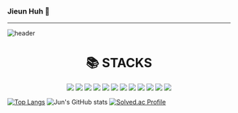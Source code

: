 ### Jieun Huh 👋
---------------------------
![header](https://capsule-render.vercel.app/api?type=wave&color=auto&height=300&section=header&text=Welcome&fontSize=90)


<div align=center><h1>📚 STACKS</h1></div>
<div align=center>
 <img src="https://img.shields.io/badge/JavaScript-F7DF1E?style=flat&logo=javascript&logoColor=black"/>
 <img src="https://img.shields.io/badge/Springboot-6DB33F?style=flat&logo=springboot&logoColor=white"/>
 <img src="https://img.shields.io/badge/React-61DAFB?style=flat&logo=react&logoColor=white"/>
 <img src="https://img.shields.io/badge/Python-3776AB?style=flat&logo=javascript&logoColor=white"/>
 <img src="https://img.shields.io/badge/Figma-F24E1E?style=flat&logo=figma&logoColor=white"/>
 <img src="https://img.shields.io/badge/MySQL-4479A1?style=flat&logo=mysql&logoColor=white"/>
 <img src="https://img.shields.io/badge/Pytorch-EE4C2C?style=flat&logo=pytorch&logoColor=white"/>
 <img src="https://img.shields.io/badge/Eclipseide-2C2255?style=flat&logo=eclipseide&logoColor=white"/>
 <img src="https://img.shields.io/badge/Pytorch-EE4C2C?style=flat&logo=pytorch&logoColor=white"/>
 <img src="https://img.shields.io/badge/Tailwindcss-06B6D4?style=flat&logo=tailwindcss&logoColor=white"/>
  <img src="https://img.shields.io/badge/Github-181717?style=flat&logo=github&logoColor=white"> 
 <img src="https://img.shields.io/badge/java-007396?style=flat&logo=java&logoColor=white"> 
 </div>
 
[![Top Langs](https://github-readme-stats.vercel.app/api/top-langs/?username=JIeunhuh&layout=donut-vertical)](https://github.com/jwjb1020/github-readme-stats)
![Jun's GitHub stats](https://github-readme-stats.vercel.app/api?username=JIeunhuh&show_icons=true&theme=transparent)
[![Solved.ac Profile](http://mazassumnida.wtf/api/v2/generate_badge?boj=entks301)](https://solved.ac/entks301/)
